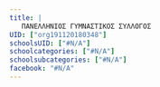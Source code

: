 ```yaml
---
title: |
   ΠΑΝΕΛΛΗΝΙΟΣ ΓΥΜΝΑΣΤΙΚΟΣ ΣΥΛΛΟΓΟΣ
UID: ["org191120180348"]
schoolsUID: ["#N/A"]
schoolcategories: ["#N/A"]
schoolsubcategories: ["#N/A"]
facebook: "#N/A"
---
```


